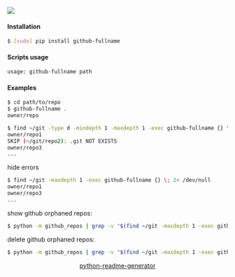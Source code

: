 <!--
https://pypi.org/project/readme-generator/
https://pypi.org/project/python-readme-generator/
-->

[![](https://img.shields.io/badge/OS-Unix-blue.svg?longCache=True)]()

#### Installation
```bash
$ [sudo] pip install github-fullname
```

#### Scripts usage
```bash
usage: github-fullname path
```

#### Examples
```bash
$ cd path/to/repo
$ github-fullname .
owner/repo
```

```bash
$ find ~/git -type d -mindepth 1 -maxdepth 1 -exec github-fullname {} \;
owner/repo1
SKIP (~/git/repo2): .git NOT EXISTS
owner/repo3
...
```

hide errors
```bash
$ find ~/git -maxdepth 1 -exec github-fullname {} \; 2> /dev/null
owner/repo1
owner/repo3
...
```

show github orphaned repos:
```bash
$ python -m github_repos | grep -v "$(find ~/git -maxdepth 1 -exec github-fullname {} \; 2> /dev/null)"
```

delete github orphaned repos:
```bash
$ python -m github_repos | grep -v "$(find ~/git -maxdepth 1 -exec github-fullname {} \; 2> /dev/null)" | xargs python -m github_delete
```

<p align="center">
    <a href="https://pypi.org/project/python-readme-generator/">python-readme-generator</a>
</p>